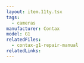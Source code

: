 ```yaml
---
layout: item.11ty.tsx
tags:
  - cameras
manufacturer: Contax
model: G1
relatedFiles:
  - contax-g1-repair-manual
relatedLinks:
---
```

